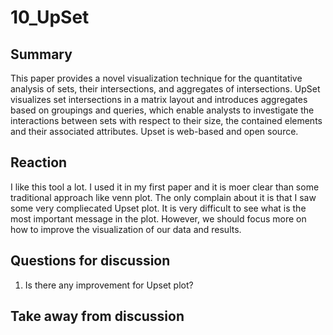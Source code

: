 # 10_UpSet

## Summary

This paper provides a novel visualization technique for the quantitative
analysis of sets, their intersections, and aggregates of intersections. UpSet visualizes set intersections in a matrix layout and introduces aggregates based on groupings and queries, which enable analysts to investigate the interactions between sets with respect to their size,  the contained elements and their associated attributes. Upset is web-based and open source.


## Reaction

I like this tool a lot. I used it in my first paper and it is moer clear than some traditional approach like venn plot. The only complain about it is that I saw some very compliecated Upset plot. It is very difficult to see what is the most important message in the plot. However, we should focus more on how to improve the visualization of our data and results.


## Questions for discussion
1. Is there any improvement for Upset plot?

## Take away from discussion
